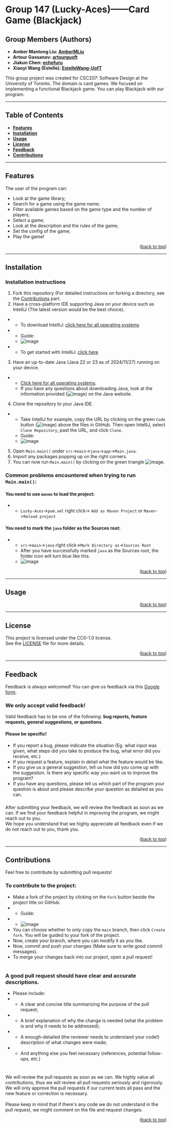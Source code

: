 <a id="readme-top"></a>
# Group 147 (Lucky-Aces)——Card Game (Blackjack)

## Group Members (Authors)

- **Amber Mantong Liu: [AmberMLiu](https://github.com/AmberMLiu)**
- **Artour Gassanov: [artourguoft](https://github.com/artourguoft)**
- **Jiakun Chen: [echefuru](https://github.com/echefuru)**
- **Xiaoyi Wang (Estelle): [EstelleWang-UofT](https://github.com/EstelleWang-UofT)**

This group project was created for CSC207: Software Design at the University of Toronto. The domain is card games. We focused on implementing a functional Blackjack game. You can play Blackjack with our program.
* * *
## Table of Contents
- __[Features](#Features)__
- __[Installation](#Installation)__
- __[Usage](#Usage)__
- __[License](#License)__
- __[Feedback](#Feedback)__
- __[Contributions](#Contributions)__
* * *
## Features
The user of the program can:
- Look at the game library;
- Search for a game using the game name;
- Filter available games based on the game type and the number of players;
- Select a game;
- Look at the description and the rules of the game;
- Set the config of the game;
- Play the game!
<p align="right">(<a href="#readme-top">back to top</a>)</p>

* * *
## Installation
### Installation instructions
1. Fork this repository (For detailed instructions on forking a directory, see the [Contributions](#Contributions) part.
2. Have a cross-platform IDE supporting Java on your device such as IntelliJ (The latest version would be the best choice).<br>
- - To download IntelliJ: [click here for all operating systems](https://www.jetbrains.com/idea/download/?section=windows) <br>
- - Guide:
  -  ![image](https://github.com/user-attachments/assets/513b2a3e-3ae6-41e2-b994-70775d388379)
- - To get started with IntelliJ: [click here](https://www.jetbrains.com/help/idea/getting-started.html)
3. Have an up-to-date Java (Java 22 or 23 as of 2024/11/27) running on your device.
- - [Click here for all operating systems](https://www.java.com/en/download/manual.jsp).
  - If you have any questions about downloading Java, look at the information provided (![image](https://github.com/user-attachments/assets/e36046ff-b927-4b93-8ff7-6b907c5a84d6)) on the Java website.
4. Clone the repository to your Java IDE.
- - Take IntelliJ for example, copy the URL by clicking on the green `Code` button (![image](https://github.com/user-attachments/assets/15d7a118-012b-4488-bd03-86d07bd5a933)) above the files in GitHub. Then open IntelliJ, select `Clone Repository`, past the URL, and click `Clone`.
  - Guide:
  - ![image](https://github.com/user-attachments/assets/93a52c9c-1175-4e9a-a7e2-f09fcb73ef2c)
5. Open `Main.main()` under `src`->`main`->`java`->`app`->`Main.java`.
6. Import any packages popping up on the right corners.
7. You can now run `Main.main()` by clicking on the green triangle ![image](https://github.com/user-attachments/assets/5632a8a1-a170-425b-b881-ea45d24e36ef).

### Common problems encountered when trying to run `Main.main()`:
#### You need to use `maven` to load the project:
- - `Lucky-Aces`->`pom.xml` right click-> `Add as Maven Project` or `Maven`->`Reload project`
#### You need to mark the `java` folder as the Sources root:
- - `src`->`main`->`java` right click->`Mark Directory as`->`Sources Root`
  - After you have successfully marked `java` as the Sources root, the folder icon will turn blue like this.
  - ![image](https://github.com/user-attachments/assets/5d4f8c7c-6152-42dd-9121-48488765ab0f)
<p align="right">(<a href="#readme-top">back to top</a>)</p>

* * *
## Usage
<p align="right">(<a href="#readme-top">back to top</a>)</p>

* * *
## License
This project is licensed under the CC0-1.0 license.<br>
See the [LICENSE](./LICENSE) file for more details.
<p align="right">(<a href="#readme-top">back to top</a>)</p>

* * *
## Feedback
Feedback is always welcomed! You can give us feedback via this [Google form](https://forms.gle/j6YgxbqzXkKH9xN17).<br>

### We only accept valid feedback!
Valid feedback has to be one of the following: __bug reports, feature requests, general suggestions, or questions__.<br>

#### Please be specific!
- If you report a bug, please indicate the situation (Eg. what input was given, what steps did you take to produce the bug, what error did you receive, etc.)<br>
- If you request a feature, explain in detail what the feature would be like.<br>
- If you give us a general suggestion, tell us how did you come up with the suggestion. Is there any specific way you want us to improve the program?<br>
- If you have any questions, please tell us which part of the program your question is about and please describe your question as detailed as you can.<br>
### 
After submitting your feedback, we will review the feedback as soon as we can. If we find your feedback helpful in improving the program, we might reach out to you.<br>
We hope you understand that we highly appreciate all feedback even if we do not reach out to you, thank you.
<p align="right">(<a href="#readme-top">back to top</a>)</p>

* * *
## Contributions
Feel free to contribute by submitting pull requests!<br>
### To contribute to the project:
- Make a fork of the project by clicking on the `Fork` button beside the project title on GitHub.
- - Guide:
- - ![image](https://github.com/user-attachments/assets/fb3b93fa-ed60-46ff-bc61-add4a7c899ea) <br>
- You can choose whether to only copy the `main` branch, then click `Create fork`. You will be guided to your fork of the project.<br>
- Now, create your branch, where you can modify it as you like.<br>
- Now, commit and push your changes (Make sure to write good commit messages).<br>
- To merge your changes back into our project, open a pull request!<br><br>
### A good pull request should have clear and accurate descriptions.
- Please include:<br>
- - A clear and concise title summarizing the purpose of the pull request;
- - A brief explanation of why the change is needed (what the problem is and why it needs to be addressed);
- - A enough-detailed (the reviewer needs to understand your code!) description of what changes were made;
- - And anything else you feel necessary (references, potential follow-ups, etc.)<br><br>
###
We will review the pull requests as soon as we can. We highly value all contributions, thus we will review all pull requests seriously and rigorously. We will only approve the pull requests if our current tests all pass and the new feature or correction is necessary.<br><br>
Please keep in mind that if there's any code we do not understand in the pull request, we might comment on the file and request changes.
<p align="right">(<a href="#readme-top">back to top</a>)</p>
